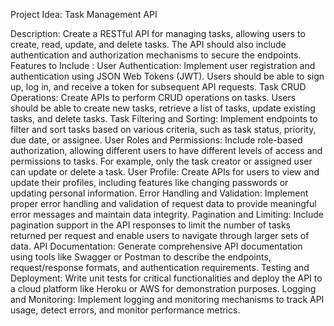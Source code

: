 Project Idea: Task Management API

Description: Create a RESTful API for managing tasks, allowing users to create, read, update, and delete tasks. The API should also include authentication and authorization mechanisms to secure the endpoints.
Features to Include :
User Authentication: Implement user registration and authentication using JSON Web Tokens (JWT). Users should be able to sign up, log in, and receive a token for subsequent API requests.
Task CRUD Operations: Create APIs to perform CRUD operations on tasks. Users should be able to create new tasks, retrieve a list of tasks, update existing tasks, and delete tasks.
Task Filtering and Sorting: Implement endpoints to filter and sort tasks based on various criteria, such as task status, priority, due date, or assignee.
User Roles and Permissions: Include role-based authorization, allowing different users to have different levels of access and permissions to tasks. For example, only the task creator or assigned user can update or delete a task.
User Profile: Create APIs for users to view and update their profiles, including features like changing passwords or updating personal information.
Error Handling and Validation: Implement proper error handling and validation of request data to provide meaningful error messages and maintain data integrity.
Pagination and Limiting: Include pagination support in the API responses to limit the number of tasks returned per request and enable users to navigate through larger sets of data.
API Documentation: Generate comprehensive API documentation using tools like Swagger or Postman to describe the endpoints, request/response formats, and authentication requirements.
Testing and Deployment: Write unit tests for critical functionalities and deploy the API to a cloud platform like Heroku or AWS for demonstration purposes.
Logging and Monitoring: Implement logging and monitoring mechanisms to track API usage, detect errors, and monitor performance metrics.


